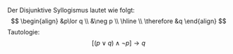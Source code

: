 Der Disjunktive Syllogismus lautet wie folgt:
$$
\begin{align}
&p\lor q \\
&\neg p \\
\hline \\
\therefore &q
\end{align}
$$
Tautologie:
$$
[(p\lor q)\land\neg p]\to q
$$

